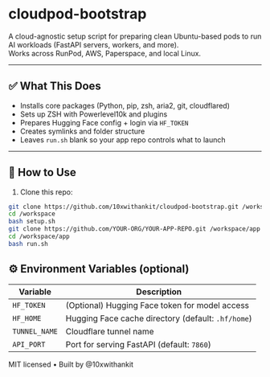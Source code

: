# cloudpod-bootstrap

A cloud-agnostic setup script for preparing clean Ubuntu-based pods to run AI workloads (FastAPI servers, workers, and more).  
Works across RunPod, AWS, Paperspace, and local Linux.

---

## ✅ What This Does

- Installs core packages (Python, pip, zsh, aria2, git, cloudflared)
- Sets up ZSH with Powerlevel10k and plugins
- Prepares Hugging Face config + login via `HF_TOKEN`
- Creates symlinks and folder structure
- Leaves `run.sh` blank so your app repo controls what to launch

---

## 🚀 How to Use

1. Clone this repo:
```bash
git clone https://github.com/10xwithankit/cloudpod-bootstrap.git /workspace
cd /workspace
bash setup.sh
git clone https://github.com/YOUR-ORG/YOUR-APP-REPO.git /workspace/app
cd /workspace/app
bash run.sh
```

##  ⚙️ Environment Variables (optional)

| Variable      | Description                                        |
| ------------- | -------------------------------------------------- |
| `HF_TOKEN`    | (Optional) Hugging Face token for model access     |
| `HF_HOME`     | Hugging Face cache directory (default: `.hf/home`) |
| `TUNNEL_NAME` | Cloudflare tunnel name                             |
| `API_PORT`    | Port for serving FastAPI (default: `7860`)         |


MIT licensed • Built by @10xwithankit